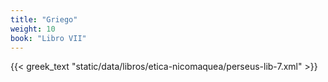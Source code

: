 ```yaml
---
title: "Griego"
weight: 10
book: "Libro VII"
---
```

{{< greek_text "static/data/libros/etica-nicomaquea/perseus-lib-7.xml" >}}